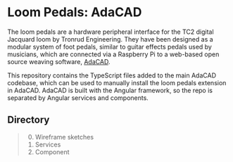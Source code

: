 # Loom Pedals: AdaCAD
 
 The loom pedals are a hardware peripheral interface for the TC2 digital Jacquard loom by Tronrud Engineering. They have been designed as a modular system of foot pedals, similar to guitar effects pedals used by musicians, which are connected via a Raspberry Pi to a web-based open source weaving software, [AdaCAD](https://github.com/UnstableDesign/AdaCAD). 
 
 This repository contains the TypeScript files added to the main AdaCAD codebase, which can be used to manually install the loom pedals extension in AdaCAD. AdaCAD is built with the Angular framework, so the repo is separated by Angular services and components.

 ## Directory 
 
>  0. Wireframe sketches
>  1. Services
>  2. Component
